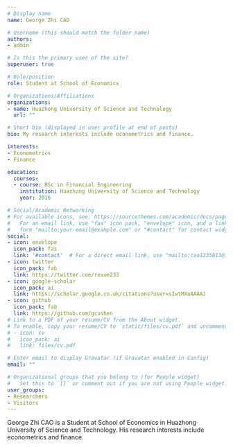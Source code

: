```yaml
---
# Display name
name: George Zhi CAO

# Username (this should match the folder name)
authors:
- admin

# Is this the primary user of the site?
superuser: true

# Role/position
role: Student at School of Economics

# Organizations/Affiliations
organizations:
- name: Huazhong University of Science and Technology 
  url: ""

# Short bio (displayed in user profile at end of posts)
bio: My research interests include econometrics and finance.

interests:
- Econometrics
- Finance

education:
  courses:
  - course: BSc in Financial Engineering
    institution: Huazhong University of Science and Technology
    year: 2016

# Social/Academic Networking
# For available icons, see: https://sourcethemes.com/academic/docs/page-builder/#icons
#   For an email link, use "fas" icon pack, "envelope" icon, and a link in the
#   form "mailto:your-email@example.com" or "#contact" for contact widget.
social:
- icon: envelope
  icon_pack: fas
  link: '#contact'  # For a direct email link, use "mailto:cao1235813@163.com".
- icon: twitter
  icon_pack: fab
  link: https://twitter.com/rexue233
- icon: google-scholar
  icon_pack: ai
  link: https://scholar.google.co.uk/citations?user=sIwtMXoAAAAJ
- icon: github
  icon_pack: fab
  link: https://github.com/gcushen
# Link to a PDF of your resume/CV from the About widget.
# To enable, copy your resume/CV to `static/files/cv.pdf` and uncomment the lines below.
# - icon: cv
#   icon_pack: ai
#   link: files/cv.pdf

# Enter email to display Gravatar (if Gravatar enabled in Config)
email: ""

# Organizational groups that you belong to (for People widget)
#   Set this to `[]` or comment out if you are not using People widget.
user_groups:
- Researchers
- Visitors
---
```


George Zhi CAO is a Student at School of Economics in Huazhong University of Science and Technology. His research interests include econometrics and finance.
